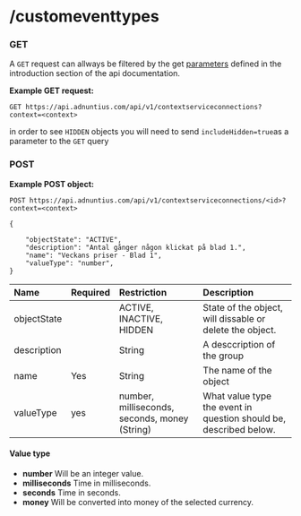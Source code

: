 # /customeventtypes

### GET

A `GET` request can allways be filtered by the get [parameters](http://docs.adnuntius.com/api/api-requests) defined in the introduction section of the api documentation.

**Example GET request:**

```text
GET https://api.adnuntius.com/api/v1/contextserviceconnections?context=<context>
```

in order to see `HIDDEN` objects you will need to send `includeHidden=true`as a parameter to the `GET` query

### POST

**Example POST object:**

```text
POST https://api.adnuntius.com/api/v1/contextserviceconnections/<id>?context=<context>
```

```text
{

    "objectState": "ACTIVE",
    "description": "Antal gånger någon klickat på blad 1.",
    "name": "Veckans priser - Blad 1",
    "valueType": "number",
}
```

| Name | Required | Restriction | Description |
| :--- | :--- | :--- | :--- |
| objectState |  | ACTIVE, INACTIVE, HIDDEN | State of the object, will dissable or delete the object. |
| description |  | String | A desccription of the group |
| name | Yes | String | The name of the object |
| valueType | yes | number, milliseconds, seconds, money \(String\) | What value type the event in question should be, described below. |

#### Value type

* **number** Will be an integer value.
* **milliseconds** Time in milliseconds.
* **seconds** Time in seconds.
* **money** Will be converted into money of the selected currency.

